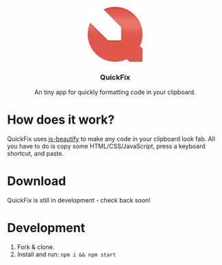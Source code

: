 <p align="center">
  <img src="./src/static/original_icon.png">
  <h3 align="center">QuickFix</h3>
  <p align="center">An tiny app for quickly formatting code in your clipboard.<p>
</p>

# How does it work?

QuickFix uses [js-beautify](https://github.com/beautify-web/js-beautify) to 
make any code in your clipboard look fab. All you have to do is copy some HTML/CSS/JavaScript, press a keyboard shortcut, and paste.

# Download

QuickFix is still in development - check back soon!

# Development

1. Fork & clone.
2. Install and run: `npm i && npm start`

